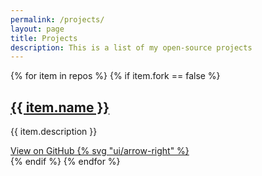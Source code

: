 ```yaml
---
permalink: /projects/
layout: page
title: Projects
description: This is a list of my open-source projects
---
```


{% for item in repos %}
{% if item.fork == false %}
  <div class="card mb-4 shadow-sm">
    <div class="card-header">
      <h2 class="card-title h5 mb-0">
        <a href="{{ item.html_url }}" class="text-decoration-none">{{ item.name }}</a>
      </h2>
    </div>
    <div class="card-body">
      <p class="card-text">{{ item.description }}</p>
    </div>
    <div class="card-footer text-end">
      <a href="{{ item.html_url }}" class="icon-link icon-link-hover">
        View on GitHub
        {% svg "ui/arrow-right" %}
      </a>
    </div>
  </div>
{% endif %}
{% endfor %}
